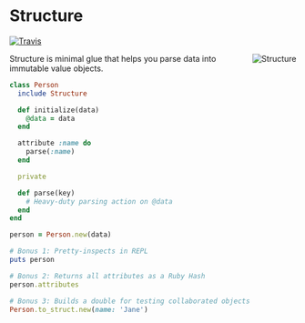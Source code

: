 # Structure

[![Travis](https://travis-ci.org/hakanensari/structure.svg)](https://travis-ci.org/hakanensari/structure)

<img src="http://f.cl.ly/items/2Y1l2H2x2G382b3d2h09/ruby.png" alt="Structure" align="right">
Structure is minimal glue that helps you parse data into immutable value objects.

```ruby
class Person
  include Structure

  def initialize(data)
    @data = data
  end

  attribute :name do
    parse(:name)
  end

  private

  def parse(key)
    # Heavy-duty parsing action on @data
  end
end

person = Person.new(data)

# Bonus 1: Pretty-inspects in REPL
puts person

# Bonus 2: Returns all attributes as a Ruby Hash
person.attributes

# Bonus 3: Builds a double for testing collaborated objects
Person.to_struct.new(name: 'Jane')
```
